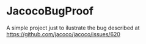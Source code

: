 # JacocoBugProof
A simple project just to ilustrate the bug described at https://github.com/jacoco/jacoco/issues/620 
